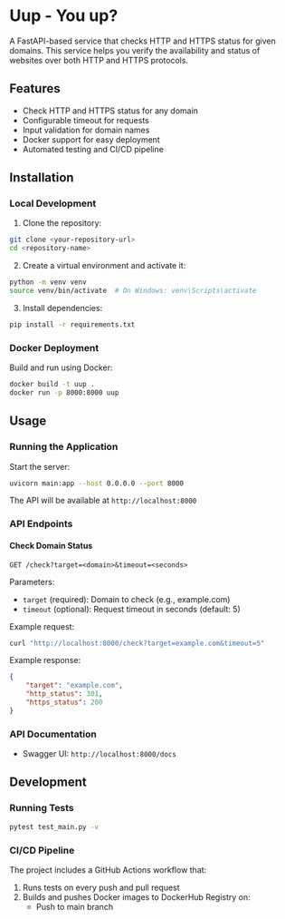 # Uup - You up?

A FastAPI-based service that checks HTTP and HTTPS status for given domains. This service helps you verify the availability and status of websites over both HTTP and HTTPS protocols.

## Features

- Check HTTP and HTTPS status for any domain
- Configurable timeout for requests
- Input validation for domain names
- Docker support for easy deployment
- Automated testing and CI/CD pipeline


## Installation

### Local Development

1. Clone the repository:
```bash
git clone <your-repository-url>
cd <repository-name>
```

2. Create a virtual environment and activate it:
```bash
python -m venv venv
source venv/bin/activate  # On Windows: venv\Scripts\activate
```

3. Install dependencies:
```bash
pip install -r requirements.txt
```

### Docker Deployment

Build and run using Docker:
```bash
docker build -t uup .
docker run -p 8000:8000 uup
```

## Usage

### Running the Application

Start the server:
```bash
uvicorn main:app --host 0.0.0.0 --port 8000
```

The API will be available at `http://localhost:8000`

### API Endpoints

#### Check Domain Status
```
GET /check?target=<domain>&timeout=<seconds>
```

Parameters:
- `target` (required): Domain to check (e.g., example.com)
- `timeout` (optional): Request timeout in seconds (default: 5)

Example request:
```bash
curl "http://localhost:8000/check?target=example.com&timeout=5"
```

Example response:
```json
{
    "target": "example.com",
    "http_status": 301,
    "https_status": 200
}
```

### API Documentation

- Swagger UI: `http://localhost:8000/docs`

## Development

### Running Tests

```bash
pytest test_main.py -v
```

### CI/CD Pipeline

The project includes a GitHub Actions workflow that:
1. Runs tests on every push and pull request
2. Builds and pushes Docker images to DockerHub Registry on:
   - Push to main branch

